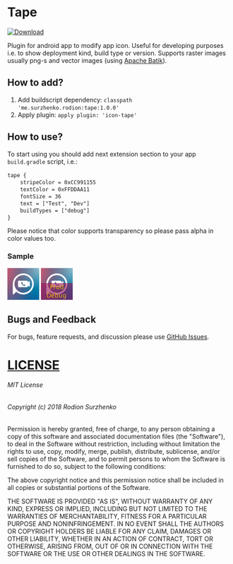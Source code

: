 # Tape
[ ![Download](https://api.bintray.com/packages/m-e-m-f-i-s/io.github.memfis19/tape/images/download.svg) ](https://bintray.com/m-e-m-f-i-s/io.github.memfis19/tape/_latestVersion)

Plugin for android app to modify app icon. Useful for developing purposes i.e. to show deployment kind, build type or version. Supports raster images usually png-s and vector images (using <a href='https://xmlgraphics.apache.org/batik/'>Apache Batik</a>).

## How to add?
1. Add buildscript dependency: ```classpath 'me.surzhenko.rodion:tape:1.0.0'```
2. Apply plugin: ```apply plugin: 'icon-tape'```

## How to use?
To start using you should add next extension section to your app ```build.gradle``` script, i.e.:
```
tape {
    stripeColor = 0xCC991155
    textColor = 0xFFDDAA11
    fontSize = 36
    text = ["Test", "Dev"]
    buildTypes = ["debug"]
}
```
Please notice that color supports transparency so please pass alpha in color values too. 

### Sample
<img src="https://github.com/memfis19/Tape/blob/master/test/ic_launcher.png"/> <img src="https://github.com/memfis19/Tape/blob/master/raster.png"/>

## Bugs and Feedback
For bugs, feature requests, and discussion please use <a href="https://github.com/memfis19/Tape/issues">GitHub Issues</a>.

# [LICENSE](/LICENSE.md)

###### MIT License

###### Copyright (c) 2018 Rodion Surzhenko

Permission is hereby granted, free of charge, to any person obtaining a copy
of this software and associated documentation files (the "Software"), to deal
in the Software without restriction, including without limitation the rights
to use, copy, modify, merge, publish, distribute, sublicense, and/or sell
copies of the Software, and to permit persons to whom the Software is
furnished to do so, subject to the following conditions:

The above copyright notice and this permission notice shall be included in all
copies or substantial portions of the Software.

THE SOFTWARE IS PROVIDED "AS IS", WITHOUT WARRANTY OF ANY KIND, EXPRESS OR
IMPLIED, INCLUDING BUT NOT LIMITED TO THE WARRANTIES OF MERCHANTABILITY,
FITNESS FOR A PARTICULAR PURPOSE AND NONINFRINGEMENT. IN NO EVENT SHALL THE
AUTHORS OR COPYRIGHT HOLDERS BE LIABLE FOR ANY CLAIM, DAMAGES OR OTHER
LIABILITY, WHETHER IN AN ACTION OF CONTRACT, TORT OR OTHERWISE, ARISING FROM,
OUT OF OR IN CONNECTION WITH THE SOFTWARE OR THE USE OR OTHER DEALINGS IN THE
SOFTWARE.
